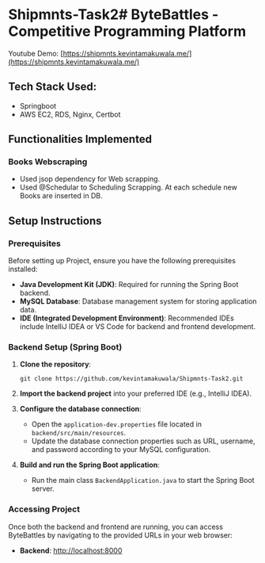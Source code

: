 # Shipmnts-Task2# ByteBattles - Competitive Programming Platform

Youtube Demo: [https://shipmnts.kevintamakuwala.me/](https://shipmnts.kevintamakuwala.me/)
## Tech Stack Used:
- Springboot
- AWS EC2, RDS, Nginx, Certbot
## Functionalities Implemented

### Books Webscraping

- Used jsop dependency for Web scrapping.
- Used @Schedular to Scheduling Scrapping. At each schedule new Books are inserted in DB. 

## Setup Instructions

### Prerequisites

Before setting up Project, ensure you have the following prerequisites installed:

- **Java Development Kit (JDK)**: Required for running the Spring Boot backend.
- **MySQL Database**: Database management system for storing application data.
- **IDE (Integrated Development Environment)**: Recommended IDEs include IntelliJ IDEA or VS Code for backend and frontend development.

### Backend Setup (Spring Boot)

1. **Clone the repository**:

   ```
   git clone https://github.com/kevintamakuwala/Shipmnts-Task2.git
   ```

2. **Import the backend project** into your preferred IDE (e.g., IntelliJ IDEA).

3. **Configure the database connection**:
   
   - Open the `application-dev.properties` file located in `backend/src/main/resources`.
   - Update the database connection properties such as URL, username, and password according to your MySQL configuration.

4. **Build and run the Spring Boot application**:
   
   - Run the main class `BackendApplication.java` to start the Spring Boot server.


### Accessing Project

Once both the backend and frontend are running, you can access ByteBattles by navigating to the provided URLs in your web browser:

- **Backend**: [http://localhost:8000](http://localhost:8000)
